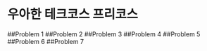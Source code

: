 # 우아한 테크코스 프리코스
##Problem 1
##Problem 2
##Problem 3
##Problem 4
##Problem 5
##Problem 6
##Problem 7
